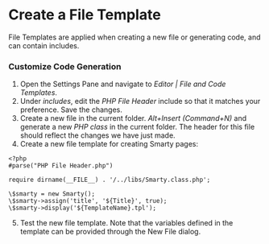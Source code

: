 # Create a File Template

File Templates are applied when creating a new file or generating code, and can contain includes.

### Customize Code Generation

1. Open the Settings Pane and navigate to _Editor | File and Code Templates_.
2. Under _includes_, edit the _PHP File Header_ include so that it matches your preference. Save the changes.
3. Create a new file in the current folder. _Alt+Insert (Command+N)_ and generate a new _PHP class_ in the current
   folder.
   The header for this file should reflect the changes we have just made.
4. Create a new file template for creating Smarty pages:

```
<?php
#parse("PHP File Header.php")

require dirname(__FILE__) . '/../libs/Smarty.class.php';

\$smarty = new Smarty();
\$smarty->assign('title', '${Title}', true);
\$smarty->display('${TemplateName}.tpl');
```

5. Test the new file template. Note that the variables defined in the template can be provided through the New File
   dialog.